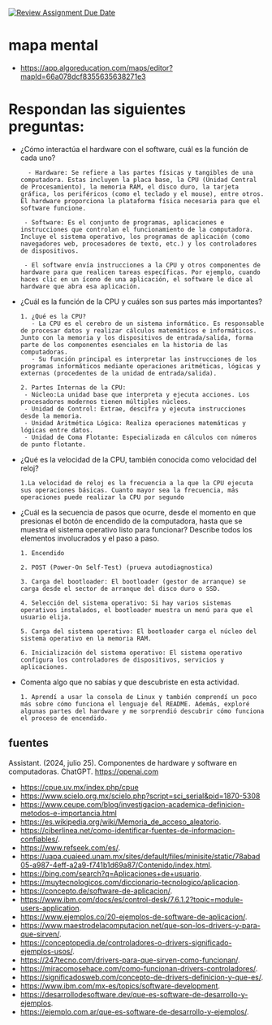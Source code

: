 [![Review Assignment Due Date](https://classroom.github.com/assets/deadline-readme-button-22041afd0340ce965d47ae6ef1cefeee28c7c493a6346c4f15d667ab976d596c.svg)](https://classroom.github.com/a/ZHlrD2sU)
# mapa mental
- https://app.algoreducation.com/maps/editor?mapId=66a078dcf8355635638271e3

# Respondan las siguientes preguntas:
 - ¿Cómo interactúa el hardware con el software, cuál es la función de cada uno?

         - Hardware: Se refiere a las partes físicas y tangibles de una computadora. Estas incluyen la placa base, la CPU (Unidad Central de Procesamiento), la memoria RAM, el disco duro, la tarjeta gráfica, los periféricos (como el teclado y el mouse), entre otros. El hardware proporciona la plataforma física necesaria para que el software funcione.

        - Software: Es el conjunto de programas, aplicaciones e instrucciones que controlan el funcionamiento de la computadora. Incluye el sistema operativo, los programas de aplicación (como navegadores web, procesadores de texto, etc.) y los controladores de dispositivos.

        - El software envía instrucciones a la CPU y otros componentes de hardware para que realicen tareas específicas. Por ejemplo, cuando haces clic en un ícono de una aplicación, el software le dice al hardware que abra esa aplicación.

- ¿Cuál es la función de la CPU y cuáles son sus partes más importantes?

      1. ¿Qué es la CPU?
         - La CPU es el cerebro de un sistema informático. Es responsable de procesar datos y realizar cálculos matemáticos e informáticos. Junto con la memoria y los dispositivos de entrada/salida, forma parte de los componentes esenciales en la historia de las computadoras.
         - Su función principal es interpretar las instrucciones de los programas informáticos mediante operaciones aritméticas, lógicas y externas (procedentes de la unidad de entrada/salida).

      2. Partes Internas de la CPU:
       - Núcleo:La unidad base que interpreta y ejecuta acciones. Los procesadores modernos tienen múltiples núcleos.
       - Unidad de Control: Extrae, descifra y ejecuta instrucciones desde la memoria.
       - Unidad Aritmética Lógica: Realiza operaciones matemáticas y lógicas entre datos.
       - Unidad de Coma Flotante: Especializada en cálculos con números de punto flotante.



- ¿Qué es la velocidad de la CPU, también conocida como velocidad del reloj?

      1.La velocidad de reloj es la frecuencia a la que la CPU ejecuta sus operaciones básicas. Cuanto mayor sea la frecuencia, más operaciones puede realizar la CPU por segundo

- ¿Cuál es la secuencia de pasos que ocurre, desde el momento en que presionas el botón de encendido de la computadora, hasta que se muestra el sistema operativo listo para funcionar? Describe todos los elementos involucrados y el paso a paso.  

      1. Encendido

      2. POST (Power-On Self-Test) (prueva autodiagnostica)

      3. Carga del bootloader: El bootloader (gestor de arranque) se carga desde el sector de arranque del disco duro o SSD.

      4. Selección del sistema operativo: Si hay varios sistemas operativos instalados, el bootloader muestra un menú para que el usuario elija.

      5. Carga del sistema operativo: El bootloader carga el núcleo del sistema operativo en la memoria RAM.

      6. Inicialización del sistema operativo: El sistema operativo configura los controladores de dispositivos, servicios y aplicaciones.
- Comenta algo que no sabías y que descubriste en esta actividad.

      1. Aprendí a usar la consola de Linux y también comprendí un poco más sobre cómo funciona el lenguaje del README. Además, exploré algunas partes del hardware y me sorprendió descubrir cómo funciona el proceso de encendido.
## fuentes

Assistant. (2024, julio 25). Componentes de hardware y software en computadoras. ChatGPT. https://openai.com 

  - https://cpue.uv.mx/index.php/cpue
  - https://www.scielo.org.mx/scielo.php?script=sci_serial&pid=1870-5308
  - https://www.ceupe.com/blog/investigacion-academica-definicion-metodos-e-importancia.html
  - https://es.wikipedia.org/wiki/Memoria_de_acceso_aleatorio.
 - https://ciberlinea.net/como-identificar-fuentes-de-informacion-confiables/.
 - https://www.refseek.com/es/.
 - https://uapa.cuaieed.unam.mx/sites/default/files/minisite/static/78abad05-a987-4eff-a2a9-f741b1d69a87/Contenido/index.html.
 - https://bing.com/search?q=Aplicaciones+de+usuario.
 - https://muytecnologicos.com/diccionario-tecnologico/aplicacion.
 - https://concepto.de/software-de-aplicacion/.
 -  https://www.ibm.com/docs/es/control-desk/7.6.1.2?topic=module-users-application.
 -  https://www.ejemplos.co/20-ejemplos-de-software-de-aplicacion/.
 - https://www.maestrodelacomputacion.net/que-son-los-drivers-y-para-que-sirven/.
 - https://conceptopedia.de/controladores-o-drivers-significado-ejemplos-usos/.
 - https://247tecno.com/drivers-para-que-sirven-como-funcionan/.
 - https://miracomosehace.com/como-funcionan-drivers-controladores/.
 - https://significadosweb.com/concepto-de-drivers-definicion-y-que-es/.
 - https://www.ibm.com/mx-es/topics/software-development.
 - https://desarrollodesoftware.dev/que-es-software-de-desarrollo-y-ejemplos.
 - https://ejemplo.com.ar/que-es-software-de-desarrollo-y-ejemplos/. 